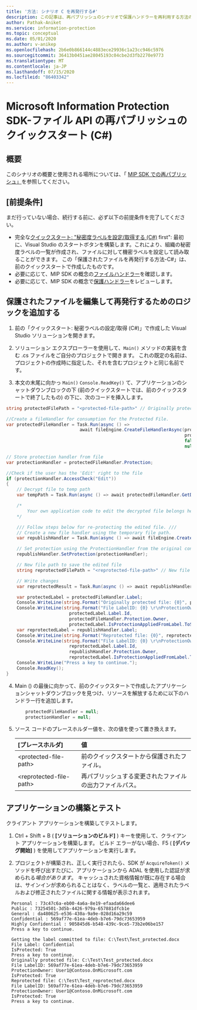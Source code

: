 ```yaml
---
title: '方法: シナリオ C を再発行する#'
description: この記事は、再パブリッシュのシナリオで保護ハンドラーを再利用する方法のシナリオを理解するのに役立ちます。
author: Pathak-Aniket
ms.service: information-protection
ms.topic: conceptual
ms.date: 05/01/2020
ms.author: v-anikep
ms.openlocfilehash: 2b6e0b866144c4883ece29936c1a23cc946c5976
ms.sourcegitcommit: 36413b0451ae28045193c04cbe2d3fb2270e9773
ms.translationtype: MT
ms.contentlocale: ja-JP
ms.lasthandoff: 07/15/2020
ms.locfileid: "86403342"
---
```

# <a name="microsoft-information-protection-sdk---file-api-republishing-quickstart-c"></a>Microsoft Information Protection SDK-ファイル API の再パブリッシュのクイックスタート (C#)

## <a name="overview"></a>概要

このシナリオの概要と使用される場所については、「 [MIP SDK での再パブリッシュ」](concept-republishing.md)を参照してください。

## <a name="prerequisites"></a>[前提条件]

まだ行っていない場合、続行する前に、必ず以下の前提条件を完了してください。

- 完全な[クイックスタート: "秘密度ラベルを設定/取得する (C#)](quick-file-set-get-label-csharp.md) first": 最初に、Visual Studio のスタートボタンを構築します。これにより、組織の秘密度ラベルの一覧が作成され、ファイルに対して機密ラベルを設定して読み取ることができます。 この「保護されたファイルを再発行する方法-C#」は、前のクイックスタートで作成したものです。
- 必要に応じて、MIP SDK の概念の[ファイルハンドラー](concept-handler-file-cpp.md)を確認します。
- 必要に応じて、MIP SDK の概念で[保護ハンドラー](concept-handler-protection-cpp.md)をレビューします。

## <a name="add-logic-to-edit-and-republish-a-protected-file"></a>保護されたファイルを編集して再発行するためのロジックを追加する

1. 前の「クイックスタート: 秘密ラベルの設定/取得 (C#)」で作成した Visual Studio ソリューションを開きます。

2. ソリューション エクスプローラーを使用して、`Main()` メソッドの実装を含む .cs ファイルをご自分のプロジェクトで開きます。 これの既定の名前は、プロジェクトの作成時に指定した、それを含むプロジェクトと同じ名前です。

3. 本文の末尾に向かっ `Main()` `Console.ReadKey()` て、アプリケーションのシャットダウンブロックの下 (前のクイックスタートでは、前のクイックスタートで終了したもの) の下に、次のコードを挿入します。

```csharp
string protectedFilePath = "<protected-file-path>" // Originally protected file's path from previous quickstart.

//Create a fileHandler for consumption for the Protected File.
var protectedFileHandler = Task.Run(async () => 
                            await fileEngine.CreateFileHandlerAsync(protectedFilePath,// inputFilePath
                                                                    protectedFilePath,// actualFilePath
                                                                    false, //isAuditDiscoveryEnabled
                                                                    null)).Result; // fileExecutionState

// Store protection handler from file
var protectionHandler = protectedFileHandler.Protection;

//Check if the user has the 'Edit' right to the file
if (protectionHandler.AccessCheck("Edit"))
{
    // Decrypt file to temp path
    var tempPath = Task.Run(async () => await protectedFileHandler.GetDecryptedTemporaryFileAsync()).Result;

    /*
        Your own application code to edit the decrypted file belongs here. 
    */

    /// Follow steps below for re-protecting the edited file. ///
    // Create a new file handler using the temporary file path.
    var republishHandler = Task.Run(async () => await fileEngine.CreateFileHandlerAsync(tempPath, tempPath, false)).Result;

    // Set protection using the ProtectionHandler from the original consumption operation.
    republishHandler.SetProtection(protectionHandler);

    // New file path to save the edited file
    string reprotectedFilePath = "<reprotected-file-path>" // New file path for saving reprotected file.

    // Write changes
    var reprotectedResult = Task.Run(async () => await republishHandler.CommitAsync(reprotectedFilePath)).Result;

    var protectedLabel = protectedFileHandler.Label;
    Console.WriteLine(string.Format("Originally protected file: {0}", protectedFilePath));
    Console.WriteLine(string.Format("File LabelID: {0} \r\nProtectionOwner: {1} \r\nIsProtected: {2}", 
                        protectedLabel.Label.Id, 
                        protectedFileHandler.Protection.Owner, 
                        protectedLabel.IsProtectionAppliedFromLabel.ToString()));
    var reprotectedLabel = republishHandler.Label;
    Console.WriteLine(string.Format("Reprotected file: {0}", reprotectedFilePath));
    Console.WriteLine(string.Format("File LabelID: {0} \r\nProtectionOwner: {1} \r\nIsProtected: {2}", 
                        reprotectedLabel.Label.Id, 
                        republishHandler.Protection.Owner, 
                        reprotectedLabel.IsProtectionAppliedFromLabel.ToString()));
    Console.WriteLine("Press a key to continue.");
    Console.ReadKey();
}
```

4. Main () の最後に向かって、前のクイックスタートで作成したアプリケーションシャットダウンブロックを見つけ、リソースを解放するために以下のハンドラー行を追加します。

    ````csharp
        protectedFileHandler = null;
        protectionHandler = null;
    ````

5. ソース コードのプレースホルダー値を、次の値を使って置き換えます。

   | [プレースホルダ] | 値 |
   |:----------- |:----- |
   | \<protected-file-path\> | 前のクイックスタートから保護されたファイル。 |
   | \<reprotected-file-path\> | 再パブリッシュする変更されたファイルの出力ファイルパス。 |

## <a name="build-and-test-the-application"></a>アプリケーションの構築とテスト

クライアント アプリケーションを構築してテストします。

1. Ctrl + Shift + B ( **[ソリューションのビルド]** ) キーを使用して、クライアント アプリケーションを構築します。 ビルド エラーがない場合、F5 ( **[デバッグ開始]** ) を使用してアプリケーションを実行します。

2. プロジェクトが構築され、正しく実行されたら、SDK が `AcquireToken()` メソッドを呼び出すたびに、アプリケーションから ADAL を使用した認証が求められる*場合があります*。 キャッシュされた資格情報が既に存在する場合は、サインインが求められることはなく、ラベルの一覧と、適用されたラベルおよび修正されたファイルに関する情報が表示されます。

  ```console
    Personal : 73c47c6a-eb00-4a6a-8e19-efaada66dee6
    Public : 73254501-3d5b-4426-979a-657881dfcb1e
    General : da480625-e536-430a-9a9e-028d16a29c59
    Confidential : 569af77e-61ea-4deb-b7e6-79dc73653959
    Highly Confidential : 905845d6-b548-439c-9ce5-73b2e06be157
    Press a key to continue.

    Getting the label committed to file: C:\Test\Test_protected.docx
    File Label: Confidential
    IsProtected: True
    Press a key to continue.
    Originally protected file: C:\Test\Test_protected.docx
    File LabelID: 569af77e-61ea-4deb-b7e6-79dc73653959
    ProtectionOwner: User1@Contoso.OnMicrosoft.com
    IsProtected: True
    Reprotected file: C:\Test\Test_reprotected.docx
    File LabelID: 569af77e-61ea-4deb-b7e6-79dc73653959
    ProtectionOwner: User1@Contoso.OnMicrosoft.com
    IsProtected: True
    Press a key to continue.
   ```